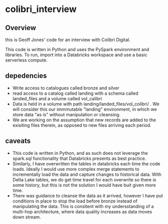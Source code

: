 # colibri_interview

## Overview
this is Geoff Jones' code for an interview with Colibri Digital.

This code is written in Python and uses the PySpark environment and libraries. To run, import into a Databricks workspace and use a basic serverless compute.

## depedencies
* Write access to catalogues called bronze and silver
* read access to a catalog called landing with a schema called landed_files and a volume called vol_calibri
* Data is held in a volume with path landing/landed_files/vol_colibri/ . We will consider this our immmutable "landing" environment, in which we store data "as is" without manipulation or cleansing.
* We are working on the assumption that new records are added to the exisiting files therein, as opposed to new files arriving each period. 

## caveats
* This code is written in Python, and as such does not leverage the spark.sql functionality that Databricks presents as best practice.
* Similarly, I have overwritten the tables in databricks each time the code loads. Ideally I would use more complex merge statements to incrementally load the data and capture changes to historical data. With Delta Lake tables, we do get time travel for each overwrite so there _is_ some history, but this is not the solution I would have buit  given more time. 
* There was guidance to cleanse the data as it arrived, however I have put conditions in place to stop the load before bronze instead of manipulating the data. This is consitent with my undersstanding of a multi-hop architecture, where data quality increases as data moves down stream. 
